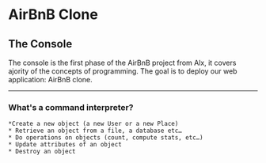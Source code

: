 # AirBnB Clone
## The Console
The console is the first phase of the AirBnB project from Alx, it covers ajority of the concepts of programming. The goal is to deploy our web application: AirBnB clone.
***
### What's a command interpreter?
    *Create a new object (a new User or a new Place)
    * Retrieve an object from a file, a database etc…
    * Do operations on objects (count, compute stats, etc…)
    * Update attributes of an object
    * Destroy an object
